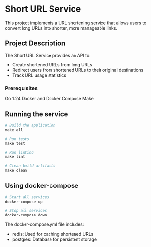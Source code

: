 # Short URL Service
This project implements a URL shortening service that allows users to convert long URLs into shorter, more manageable links.


## Project Description
The Short URL Service provides an API to:
- Create shortened URLs from long URLs
- Redirect users from shortened URLs to their original destinations
- Track URL usage statistics

### Prerequisites
Go 1.24
Docker and Docker Compose
Make

## Running the service
```makefile
# Build the application
make all

# Run tests
make test

# Run linting
make lint

# Clean build artifacts
make clean

```
## Using docker-compose
```bash
# Start all services
docker-compose up

# Stop all services
docker-compose down
```
The docker-compose.yml file includes:
- redis: Used for caching shortened URLs 
- postgres: Database for persistent storage
